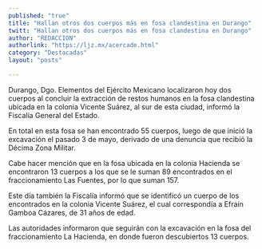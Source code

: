 ```yaml
---
published: "true"
title: "Hallan otros dos cuerpos más en fosa clandestina en Durango"
twitt: "Hallan otros dos cuerpos más en fosa clandestina en Durango"
author: "REDACCION"
authorlink: "https://ljz.mx/acercade.html"
category: "Destacadas"
layout: "posts"

---
```



  Durango, Dgo. Elementos del Ejército Mexicano localizaron hoy dos cuerpos al concluir la extracción de restos humanos en la fosa clandestina ubicada en la colonia Vicente Suárez, al sur de esta ciudad, informó la Fiscalía General del Estado.



  En total en esta fosa se han encontrado 55 cuerpos, luego de que inició la excavación el pasado 3 de mayo, derivado de una denuncia que recibió la Décima Zona Militar.



  Cabe hacer mención que en la fosa ubicada en la colonia Hacienda se encontraron 13 cuerpos a los que se le suman 89 encontrados en el fraccionamiento Las Fuentes, por lo que suman 157.



  Este día también la Fiscalía informó que se identificó un cuerpo de los encontrados en la colonia Vicente Suárez, el cual correspondía a Efraín Gamboa Cázares, de 31 años de edad.



  Las autoridades informaron que seguirán con la excavación en la fosa del fraccionamiento La Hacienda, en donde fueron descubiertos 13 cuerpos.

